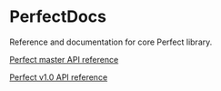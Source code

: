 # PerfectDocs
Reference and documentation for core Perfect library.

[Perfect master API reference](http://www.perfect.org/docs/)

[Perfect v1.0 API reference](http://www.perfect.org/docs_v1.0/)
